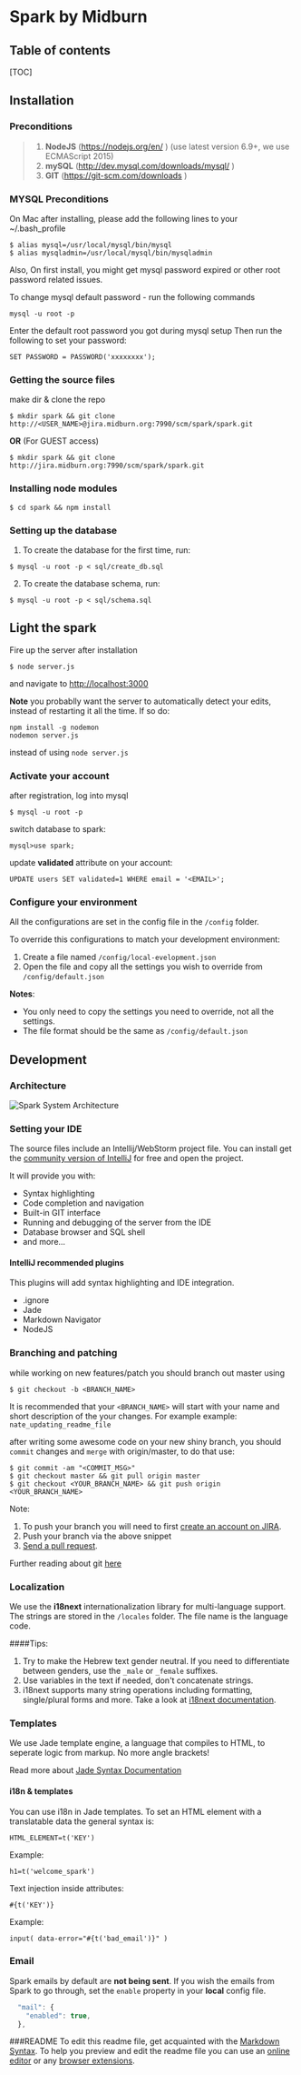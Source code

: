 
# Spark by Midburn

## Table of contents

[TOC]

## Installation

### Preconditions
>1. **NodeJS** (https://nodejs.org/en/ ) (use latest version 6.9+, we use ECMAScript 2015)
>2. **mySQL** (http://dev.mysql.com/downloads/mysql/ )
>3. **GIT** (https://git-scm.com/downloads )

### MYSQL Preconditions
On Mac after installing, please add the following lines to your ~/.bash_profile
```
$ alias mysql=/usr/local/mysql/bin/mysql
$ alias mysqladmin=/usr/local/mysql/bin/mysqladmin
```

Also, On first install, you might get mysql password expired or other root password related issues.

To change mysql default password - run the following commands
```
mysql -u root -p
```
Enter the default root password you got during mysql setup
Then run the following to set your password:
```
SET PASSWORD = PASSWORD('xxxxxxxx');
```

### Getting the source files
make dir & clone the repo
```
$ mkdir spark && git clone http://<USER_NAME>@jira.midburn.org:7990/scm/spark/spark.git
```

**OR** (For GUEST access)
```
$ mkdir spark && git clone http://jira.midburn.org:7990/scm/spark/spark.git
```

### Installing node modules
`$ cd spark && npm install`

### Setting up the database
1. To create the database for the first time, run:
```
$ mysql -u root -p < sql/create_db.sql
```

2. To create the database schema, run:
```
$ mysql -u root -p < sql/schema.sql
```

## Light the spark
Fire up the server after installation

`$ node server.js`

and navigate to [http://localhost:3000](http://localhost:3000)

**Note** you probablly want the server to automatically detect your edits, instead of restarting it all the time.
If so do:

```
npm install -g nodemon
nodemon server.js
```

instead of using `node server.js`

### Activate your account
after registration, log into mysql

`$ mysql -u root -p`

switch database to spark:

`mysql>use spark;`

update **validated** attribute on your account:

`UPDATE users SET validated=1 WHERE email = '<EMAIL>';`

### Configure your environment
All the configurations are set in the config file in the `/config` folder.

To override this configurations to match your development environment:

1. Create a file named `/config/local-evelopment.json`
2. Open the file and copy all the settings you wish to override from `/config/default.json`

**Notes**:

* You only need to copy the settings you need to override, not all the settings.
* The file format should be the same as `/config/default.json`


## Development

### Architecture

![Spark System Architecture](http://i.imgur.com/LvTNs3q.png)


### Setting your IDE
The source files include an Intellij/WebStorm project file. You can install get the [community version of IntelliJ](https://www.jetbrains.com/idea/#chooseYourEdition) for free and open the project.

It will provide you with:

* Syntax highlighting
* Code completion and navigation
* Built-in GIT interface
* Running and debugging of the server from the IDE
* Database browser and SQL shell
* and more...

#### IntelliJ recommended plugins
This plugins will add syntax highlighting and IDE integration.

* .ignore
* Jade
* Markdown Navigator
* NodeJS

### Branching and patching
while working on new features/patch you should branch out master using
```
$ git checkout -b <BRANCH_NAME>
```
It is recommended that your `<BRANCH_NAME>` will start with your name and short description of the your changes. For example example: `nate_updating_readme_file`

after writing some awesome code on your new shiny branch, you should `commit` changes and `merge` with origin/master, to do that use:

```
$ git commit -am "<COMMIT_MSG>"
$ git checkout master && git pull origin master
$ git checkout <YOUR_BRANCH_NAME> && git push origin <YOUR_BRANCH_NAME>
```

Note:

1. To push your branch you will need to first [create an account on JIRA](http://jira.midburn.org:7990/signup).
2. Push your branch via the above snippet
3. [Send a pull request](http://jira.midburn.org:7990/projects/SPARK/repos/spark/pull-requests).


Further reading about git [here](http://rogerdudler.github.io/git-guide/)

### Localization
We use the **i18next** internationalization library for multi-language support. 
The strings are stored in the `/locales` folder. The file name is the language code.

####Tips:

1. Try to make the Hebrew text gender neutral. If you need to differentiate between genders, use the `_male` or `_female` suffixes.
2. Use variables in the text if needed, don't concatenate strings.
3. i18next supports many string operations including formatting, single/plural forms and more. Take a look at [i18next documentation](http://i18next.com/translate/).

### Templates
We use Jade template engine, a language that compiles to HTML, to seperate logic from markup. No more angle brackets!

Read more about [Jade Syntax Documentation](http://naltatis.github.io/jade-syntax-docs/)

#### i18n & templates
You can use i18n in Jade templates. To set an HTML element with a translatable data the general syntax is:
```
HTML_ELEMENT=t('KEY')
```
Example:
```
h1=t('welcome_spark')
```
Text injection inside attributes:
```
#{t('KEY')}
```
Example:
```
input( data-error="#{t('bad_email')}" )
```

### Email
Spark emails by default are **not being sent**. If you wish the emails from Spark to go through, set the `enable` property in your **local** config file.

```javascript
  "mail": {
	"enabled": true,
  },
```

###README
To edit this readme file, get acquainted with the [Markdown Syntax](https://github.com/adam-p/markdown-here/wiki/Markdown-Cheatsheet).
To help you preview and edit the readme file you can use an [online editor](https://stackedit.io) or any [browser extensions](https://chrome.google.com/webstore/detail/markdown-preview/jmchmkecamhbiokiopfpnfgbidieafmd).